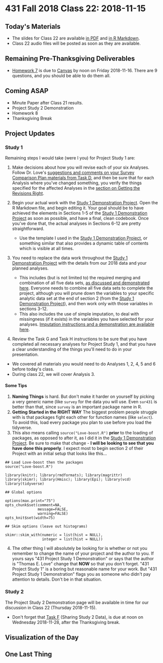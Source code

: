 # 431 Fall 2018 Class 22: 2018-11-15

## Today's Materials

- The slides for Class 22 are available [in PDF](https://github.com/THOMASELOVE/431-2018/blob/master/slides/class22/431_class-22-slides_2018.pdf) and [in R Markdown](https://github.com/THOMASELOVE/THOMASELOVE/431-2018/master/slides/class22/431_class-22-slides_2018.Rmd).
- Class 22 audio files will be posted as soon as they are available.

## Remaining Pre-Thanksgiving Deliverables

- [Homework 7](https://github.com/THOMASELOVE/431-2018/blob/master/homework/Homework6/431-2018-hw7.md) is due to [Canvas](https://canvas.case.edu/) by noon on Friday 2018-11-16. There are 9 questions, and you should be able to do them all.

## Coming ASAP

- Minute Paper after Class 21 results.
- Project Study 2 Demonstration
- Homework 8
- Thanksgiving Break

## Project Updates

### Study 1

Remaining steps I would take (were I you) for Project Study 1 are:

1. Make decisions about how you will revise each of your six Analyses. Follow Dr. Love's [suggestions and comments on your Survey Comparison Plan materials from Task D](https://github.com/THOMASELOVE/431-2018-project/blob/master/survey-results/plan-comments.md), and then be sure that for each Analysis where you've changed something, you verify the things specified for the affected Analyses in the [section on Getting the Revisions Right](https://github.com/THOMASELOVE/431-2018-project/blob/master/survey-results/plan-comments.md#getting-the-revisions-right). 

2. Begin your actual work with the [Study 1 Demonstration Project](https://github.com/THOMASELOVE/431-2018-project/tree/master/demo_study1). Open the R Markdown file, and begin editing it. Your goal should be to have achieved the elements in Sections 1-5 of the [Study 1 Demonstration Project](https://github.com/THOMASELOVE/431-2018-project/tree/master/demo_study1) as soon as possible, and have a final, clean codebook. Once you've done that, the actual analyses in Sections 6-12 are pretty straightforward.

    - Use the template I used in the [Study 1 Demonstration Project](https://github.com/THOMASELOVE/431-2018-project/tree/master/demo_study1), or something similar that also provides a dynamic table of contents which is visible at all times.

3. You need to replace the data work throughout the [Study 1 Demonstration Project](https://github.com/THOMASELOVE/431-2018-project/tree/master/demo_study1) with the details from our 2018 data and your planned analyses.

    - This includes (but is not limited to) the required merging and combination of all five data sets, [as discussed and demonstrated here](https://github.com/THOMASELOVE/431-2018-project/blob/master/survey-results/surv2018_combining-datasets.md). Everyone needs to combine all five data sets to complete the project, although you will prune down the variables to your specific analytic data set at the end of section 2 (from the [Study 1 Demonstration Project](https://github.com/THOMASELOVE/431-2018-project/tree/master/demo_study1)), and then work only with those variables in sections 3-12.
    - This also includes the use of simple imputation, to deal with missingness (if it exists) in the variables you have selected for your analyses. [Imputation instructions and a demonstration are available here](https://github.com/THOMASELOVE/431-2018-project/blob/master/survey-results/impute_example.md).

4. Review the Task G and Task H instructions to be sure that you have completed all necessary analyses for Project Study 1, and that you have a clear understanding of the things you'll need to do in your presentation.

- We covered all materials you would need to do Analyses 1, 2, 4, 5 and 6 before today's class.
- During class 22, we will cover Analysis 3.

#### Some Tips

1. **Naming Things** is hard. But don't make it harder on yourself by picking a very generic name (like `survey` for the data you will use. Even `sur431` is better than that, since `survey` is an important package name in R.
2. **Getting Started in the RIGHT WAY** The biggest problem people struggle with is that packages fight each other for function names (like `select`). To avoid this, load every package you plan to use before you load the tidyverse. 
3. This also means calling `source("Love-boost.R")` **prior** to the loading of packages, as opposed to after it, as I did it in the [Study 1 Demonstration Project](https://github.com/THOMASELOVE/431-2018-project/tree/master/demo_study1). Be sure to make that change - **I will be looking to see that you have done this properly**. I expect most to begin section 2 of their Project with an initial setup that looks like this...

```
## Load Love-boost then the packages
source("Love-boost.R")

library(knitr); library(rmdformats); library(magrittr)
library(skimr); library(Hmisc); library(Epi); library(vcd)
library(tidyverse) 

## Global options

options(max.print="75")
opts_chunk$set(comment=NA,
               message=FALSE,
               warning=FALSE)
opts_knit$set(width=75)

## Skim options (leave out histograms)

skimr::skim_with(numeric = list(hist = NULL),
                 integer = list(hist = NULL))
```

4. The other thing I will absolutely be looking for is whether or not you remember to change the name of your project and the author to you. If yours says "431 Project Study 1 Demonstration" or says that the author is "Thomas E. Love" change that **NOW** so that you don't forget. "431 Project Study 1" is a boring but reasonable name for your work. But "431 Project Study 1 Demonstration" flags you as someone who didn't pay attention to details. Don't be in that situation.

### Study 2

The Project Study 2 Demonstration page will be available in time for our discussion in Class 22 (Thursday 2018-11-15).

- Don't forget that [Task F](https://thomaselove.github.io/431-2018-project/taskF.html) (Sharing Study 2 Data), is due at noon on Wednesday 2018-11-28, after the Thanksgiving break.

## Visualization of the Day

## One Last Thing
